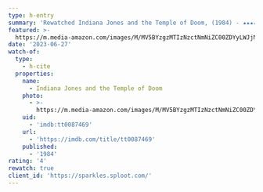 ```yaml
---
type: h-entry
summary: 'Rewatched Indiana Jones and the Temple of Doom, (1984) - ★★★★'
featured: >-
  https://m.media-amazon.com/images/M/MV5BYzgzMTIzNzctNmNiZC00ZDYyLWJjNzktMmQ2MDM2ZDkwZGVhXkEyXkFqcGdeQXVyMjM4MzQ4OTQ@._V1_SX300.jpg
date: '2023-06-27'
watch-of:
  type:
    - h-cite
  properties:
    name:
      - Indiana Jones and the Temple of Doom
    photo:
      - >-
        https://m.media-amazon.com/images/M/MV5BYzgzMTIzNzctNmNiZC00ZDYyLWJjNzktMmQ2MDM2ZDkwZGVhXkEyXkFqcGdeQXVyMjM4MzQ4OTQ@._V1_SX300.jpg
    uid:
      - 'imdb:tt0087469'
    url:
      - 'https://imdb.com/title/tt0087469'
    published:
      - '1984'
rating: '4'
rewatch: true
client_id: 'https://sparkles.sploot.com/'
---
```

